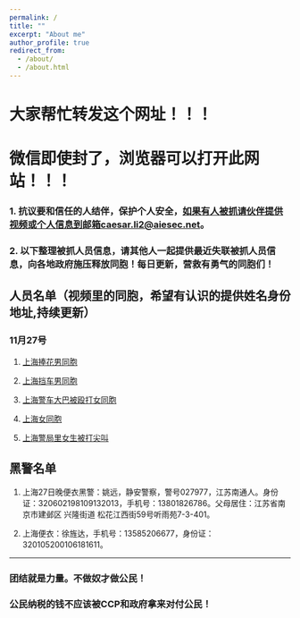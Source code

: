 ```yaml
---
permalink: /
title: ""
excerpt: "About me"
author_profile: true
redirect_from: 
  - /about/
  - /about.html
---
```


# 大家帮忙转发这个网址！！！

# 微信即使封了，浏览器可以打开此网站！！！



### 1. 抗议要和信任的人结伴，保护个人安全，如果有人被抓请伙伴提供视频或个人信息到邮箱caesar.li2@aiesec.net。

### 2. 以下整理被抓人员信息，请其他人一起提供最近失联被抓人员信息，向各地政府施压释放同胞！每日更新，营救有勇气的同胞们！




## 人员名单（视频里的同胞，希望有认识的提供姓名身份地址,持续更新）

### 11月27号

1. [上海捧花男同胞](https://lovechina-remembertruth.github.io/People/)

2. [上海挡车男同胞](https://lovechina-remembertruth.github.io/People/)

3. [上海警车大巴被殴打女同胞](https://lovechina-remembertruth.github.io/People/)

4. [上海女同胞](https://lovechina-remembertruth.github.io/People/)

5. [上海警局里女生被打尖叫](https://lovechina-remembertruth.github.io/People/)



## 黑警名单

1. 上海27日晚便衣黑警：姚远，静安警察，警号027977，江苏南通人。身份证：320602198109132013，手机号：13801826786。父母居住：江苏省南京市建邺区 兴隆街道 松花江西街59号听雨苑7-3-401。

2. 上海便衣：徐旌达，手机号：13585206677，身份证：320105200106181611。


<!-- ## 黑警视频
 -->



------

### 团结就是力量。不做奴才做公民！

### 公民纳税的钱不应该被CCP和政府拿来对付公民！

